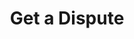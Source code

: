 ---
title: Get a Dispute
excerpt: Retrieve a Dispute
api:
  file: temp_swagger.json
  operationId: get_api-v3-disputes-disputeid
hidden: false
---